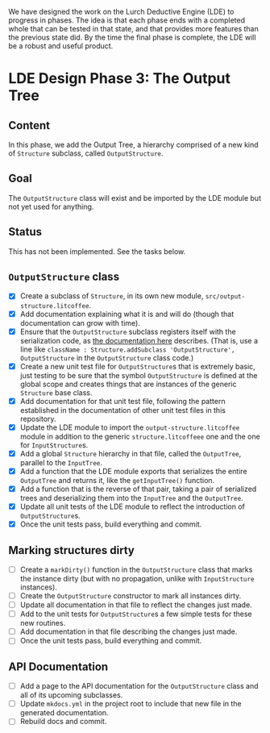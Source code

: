 
We have designed the work on the Lurch Deductive Engine (LDE) to progress in
phases.  The idea is that each phase ends with a completed whole that can be
tested in that state, and that provides more features than the previous
state did.  By the time the final phase is complete, the LDE will be a
robust and useful product.

# LDE Design Phase 3: The Output Tree

## Content

In this phase, we add the Output Tree, a hierarchy comprised of a new kind
of `Structure` subclass, called `OutputStructure`.

## Goal

The `OutputStructure` class will exist and be imported by the LDE module
but not yet used for anything.

## Status

This has not been implemented.  See the tasks below.

## `OutputStructure` class

 * [x] Create a subclass of `Structure`, in its own new module,
   `src/output-structure.litcoffee`.
 * [x] Add documentation explaining what it is and will do (though that
   documentation can grow with time).
 * [x] Ensure that the `OutputStructure` subclass registers itself with the
   serialization code, as
   [the documentation here](https://github.com/lurchmath/lde/blob/master/src/structure.litcoffee#registering-class-names)
   describes.  (That is, use a line like
   `className : Structure.addSubclass 'OutputStructure', OutputStructure` in
   the `OutputStructure` class code.)
 * [x] Create a new unit test file for `OutputStructure`s that is extremely
   basic, just testing to be sure that the symbol `OutputStructure` is
   defined at the global scope and creates things that are instances of the
   generic `Structure` base class.
 * [x] Add documentation for that unit test file, following the pattern
   established in the documentation of other unit test files in this
   repository.
 * [x] Update the LDE module to import the `output-structure.litcoffee`
   module in addition to the generic `structure.litcoffeee` one and the one
   for `InputStructure`s.
 * [x] Add a global `Structure` hierarchy in that file, called the
   `OutputTree`, parallel to the `InputTree`.
 * [x] Add a function that the LDE module exports that serializes the entire
   `OutputTree` and returns it, like the `getInputTree()` function.
 * [x] Add a function that is the reverse of that pair, taking a pair of
   serialized trees and deserializing them into the `InputTree` and the
   `OutputTree`.
 * [x] Update all unit tests of the LDE module to reflect the introduction
   of `OutputStructure`s.
 * [x] Once the unit tests pass, build everything and commit.

## Marking structures dirty

 * [ ] Create a `markDirty()` function in the `OutputStructure` class that
   marks the instance dirty (but with no propagation, unlike with
   `InputStructure` instances).
 * [ ] Create the `OutputStructure` constructor to mark all instances dirty.
 * [ ] Update all documentation in that file to reflect the changes just
   made.
 * [ ] Add to the unit tests for `OutputStructure`s a few simple tests for
   these new routines.
 * [ ] Add documentation in that file describing the changes just made.
 * [ ] Once the unit tests pass, build everything and commit.

## API Documentation

 * [ ] Add a page to the API documentation for the `OutputStructure` class
   and all of its upcoming subclasses.
 * [ ] Update `mkdocs.yml` in the project root to include that new file in
   the generated documentation.
 * [ ] Rebuild docs and commit.
